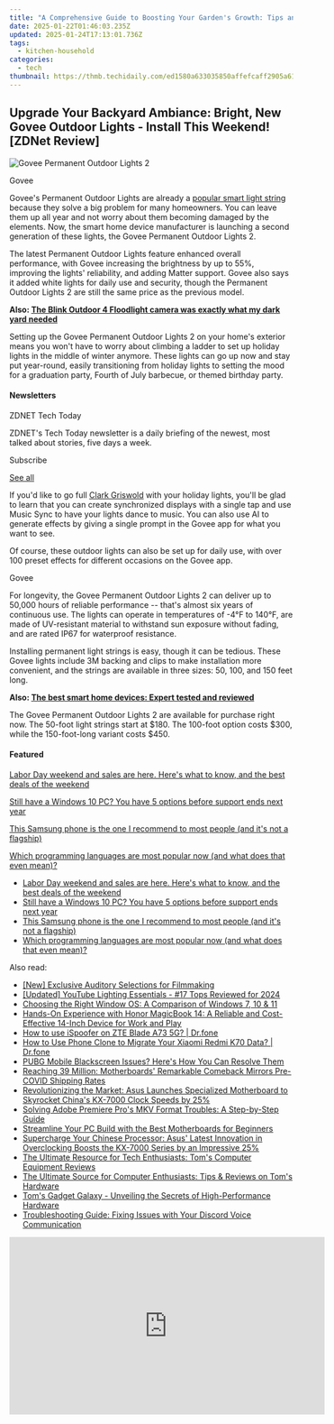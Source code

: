 ```yaml
---
title: "A Comprehensive Guide to Boosting Your Garden's Growth: Tips and Tricks From ZDNet"
date: 2025-01-22T01:46:03.235Z
updated: 2025-01-24T17:13:01.736Z
tags:
  - kitchen-household
categories:
  - tech
thumbnail: https://thmb.techidaily.com/ed1580a633035850affefcaff2905a61682a6fee4ff28b2032ed8b7104437026.jpg
---
```


## Upgrade Your Backyard Ambiance: Bright, New Govee Outdoor Lights - Install This Weekend![ZDNet Review]

![Govee Permanent Outdoor Lights 2](https://www.zdnet.com/a/img/resize/fef09a07669b4416397ae9cb2a8a65ac965c2943/2024/08/23/cb422779-bdec-43bc-924c-085b9ad340b7/7.png?auto=webp&width=1280)

Govee

Govee's Permanent Outdoor Lights are already a [popular smart light string](https://buy.geni.us/Proxy.ashx?TSID=368250&GR%5FURL=https%3A%2F%2Fwww.amazon.com%2FGovee-Permanent-Waterproof-Lighting-Assistant%2Fdp%2FB0BCQ926C1%3Ftag%3Dzd-buy-button-20%26ascsubtag%3D%5F%5FCOM%5FCLICK%5FID%5F%5F%7Cbad7e054-1481-415d-88cf-0a4346045649%7Cdtp&dtb=1) because they solve a big problem for many homeowners. You can leave them up all year and not worry about them becoming damaged by the elements. Now, the smart home device manufacturer is launching a second generation of these lights, the Govee Permanent Outdoor Lights 2.

The latest Permanent Outdoor Lights feature enhanced overall performance, with Govee increasing the brightness by up to 55%, improving the lights' reliability, and adding Matter support. Govee also says it added white lights for daily use and security, though the Permanent Outdoor Lights 2 are still the same price as the previous model.

**Also: [The Blink Outdoor 4 Floodlight camera was exactly what my dark yard needed](https://www.zdnet.com/home-and-office/smart-home/the-blink-outdoor-4-floodlight-camera-was-exactly-what-my-dark-yard-needed/)**

Setting up the Govee Permanent Outdoor Lights 2 on your home's exterior means you won't have to worry about climbing a ladder to set up holiday lights in the middle of winter anymore. These lights can go up now and stay put year-round, easily transitioning from holiday lights to setting the mood for a graduation party, Fourth of July barbecue, or themed birthday party.

#### Newsletters

ZDNET Tech Today

ZDNET's Tech Today newsletter is a daily briefing of the newest, most talked about stories, five days a week.

 Subscribe

[See all](https://www.zdnet.com/newsletters/)

If you'd like to go full [Clark Griswold](https://vacation.fandom.com/wiki/Clark%5FGriswold) with your holiday lights, you'll be glad to learn that you can create synchronized displays with a single tap and use Music Sync to have your lights dance to music. You can also use AI to generate effects by giving a single prompt in the Govee app for what you want to see. 

Of course, these outdoor lights can also be set up for daily use, with over 100 preset effects for different occasions on the Govee app. 

Govee

For longevity, the Govee Permanent Outdoor Lights 2 can deliver up to 50,000 hours of reliable performance -- that's almost six years of continuous use. The lights can operate in temperatures of -4°F to 140°F, are made of UV-resistant material to withstand sun exposure without fading, and are rated IP67 for waterproof resistance.

Installing permanent light strings is easy, though it can be tedious. These Govee lights include 3M backing and clips to make installation more convenient, and the strings are available in three sizes: 50, 100, and 150 feet long.

**Also: [The best smart home devices: Expert tested and reviewed](https://www.zdnet.com/home-and-office/smart-home/best-smart-home-device/)**

The Govee Permanent Outdoor Lights 2 are available for purchase right now. The 50-foot light strings start at $180\. The 100-foot option costs $300, while the 150-foot-long variant costs $450.

#### Featured

[Labor Day weekend and sales are here. Here's what to know, and the best deals of the weekend](https://www.zdnet.com/article/labor-day-deals-2024-everything-to-know/ "Labor Day weekend and sales are here. Here's what to know, and the best deals of the weekend")

[Still have a Windows 10 PC? You have 5 options before support ends next year](https://www.zdnet.com/article/still-have-a-windows-10-pc-you-have-5-options-before-support-ends-next-year/ "Still have a Windows 10 PC? You have 5 options before support ends next year")

[This Samsung phone is the one I recommend to most people (and it's not a flagship)](https://www.zdnet.com/article/this-samsung-phone-is-the-one-i-recommend-to-most-people-and-its-not-a-flagship/ "This Samsung phone is the one I recommend to most people (and it's not a flagship)")

[Which programming languages are most popular now (and what does that even mean)?](https://www.zdnet.com/article/which-programming-languages-are-most-popular-now-and-what-does-that-even-mean/ "Which programming languages are most popular now (and what does that even mean)?")

* [Labor Day weekend and sales are here. Here's what to know, and the best deals of the weekend](https://www.zdnet.com/article/labor-day-deals-2024-everything-to-know/ "Labor Day weekend and sales are here. Here's what to know, and the best deals of the weekend")
* [Still have a Windows 10 PC? You have 5 options before support ends next year](https://www.zdnet.com/article/still-have-a-windows-10-pc-you-have-5-options-before-support-ends-next-year/ "Still have a Windows 10 PC? You have 5 options before support ends next year")
* [This Samsung phone is the one I recommend to most people (and it's not a flagship)](https://www.zdnet.com/article/this-samsung-phone-is-the-one-i-recommend-to-most-people-and-its-not-a-flagship/ "This Samsung phone is the one I recommend to most people (and it's not a flagship)")
* [Which programming languages are most popular now (and what does that even mean)?](https://www.zdnet.com/article/which-programming-languages-are-most-popular-now-and-what-does-that-even-mean/ "Which programming languages are most popular now (and what does that even mean)?")

<ins class="adsbygoogle"
     style="display:block"
     data-ad-format="autorelaxed"
     data-ad-client="ca-pub-7571918770474297"
     data-ad-slot="1223367746"></ins>

<ins class="adsbygoogle"
     style="display:block"
     data-ad-client="ca-pub-7571918770474297"
     data-ad-slot="8358498916"
     data-ad-format="auto"
     data-full-width-responsive="true"></ins>

<span class="atpl-alsoreadstyle">Also read:</span>
<div><ul>
<li><a href="https://article-files.techidaily.com/new-exclusive-auditory-selections-for-filmmaking/"><u>[New] Exclusive Auditory Selections for Filmmaking</u></a></li>
<li><a href="https://youtube-data.techidaily.com/ed-youtube-lighting-essentials-17-tops-reviewed-for-2024/"><u>[Updated] YouTube Lighting Essentials - #17 Tops Reviewed for 2024</u></a></li>
<li><a href="https://win-lab.techidaily.com/choosing-the-right-window-os-a-comparison-of-windows-7-10-and-11/"><u>Choosing the Right Window OS: A Comparison of Windows 7, 10 & 11</u></a></li>
<li><a href="https://hardware-tips.techidaily.com/hands-on-experience-with-honor-magicbook-14-a-reliable-and-cost-effective-14-inch-device-for-work-and-play/"><u>Hands-On Experience with Honor MagicBook 14: A Reliable and Cost-Effective 14-Inch Device for Work and Play</u></a></li>
<li><a href="https://android-pokemon-go.techidaily.com/how-to-use-ispoofer-on-zte-blade-a73-5g-drfone-by-drfone-virtual-android/"><u>How to use iSpoofer on ZTE Blade A73 5G? | Dr.fone</u></a></li>
<li><a href="https://android-transfer.techidaily.com/how-to-use-phone-clone-to-migrate-your-xiaomi-redmi-k70-data-drfone-by-drfone-transfer-from-android-transfer-from-android/"><u>How to Use Phone Clone to Migrate Your Xiaomi Redmi K70 Data? | Dr.fone</u></a></li>
<li><a href="https://win-able.techidaily.com/1722996924193-pubg-mobile-blackscreen-issues-heres-how-you-can-resolve-them/"><u>PUBG Mobile Blackscreen Issues? Here's How You Can Resolve Them</u></a></li>
<li><a href="https://hardware-reviews.techidaily.com/reaching-39-million-motherboards-remarkable-comeback-mirrors-pre-covid-shipping-rates/"><u>Reaching 39 Million: Motherboards' Remarkable Comeback Mirrors Pre-COVID Shipping Rates</u></a></li>
<li><a href="https://hardware-reviews.techidaily.com/revolutionizing-the-market-asus-launches-specialized-motherboard-to-skyrocket-chinas-kx-7000-clock-speeds-by-25/"><u>Revolutionizing the Market: Asus Launches Specialized Motherboard to Skyrocket China's KX-7000 Clock Speeds by 25%</u></a></li>
<li><a href="https://tech-revival.techidaily.com/solving-adobe-premiere-pros-mkv-format-troubles-a-step-by-step-guide/"><u>Solving Adobe Premiere Pro's MKV Format Troubles: A Step-by-Step Guide</u></a></li>
<li><a href="https://hardware-reviews.techidaily.com/streamline-your-pc-build-with-the-best-motherboards-for-beginners/"><u>Streamline Your PC Build with the Best Motherboards for Beginners</u></a></li>
<li><a href="https://hardware-reviews.techidaily.com/supercharge-your-chinese-processor-asus-latest-innovation-in-overclocking-boosts-the-kx-7000-series-by-an-impressive-25/"><u>Supercharge Your Chinese Processor: Asus' Latest Innovation in Overclocking Boosts the KX-7000 Series by an Impressive 25%</u></a></li>
<li><a href="https://hardware-reviews.techidaily.com/the-ultimate-resource-for-tech-enthusiasts-toms-computer-equipment-reviews/"><u>The Ultimate Resource for Tech Enthusiasts: Tom's Computer Equipment Reviews</u></a></li>
<li><a href="https://hardware-reviews.techidaily.com/the-ultimate-source-for-computer-enthusiasts-tips-and-reviews-on-toms-hardware/"><u>The Ultimate Source for Computer Enthusiasts: Tips & Reviews on Tom's Hardware</u></a></li>
<li><a href="https://hardware-reviews.techidaily.com/toms-gadget-galaxy-unveiling-the-secrets-of-high-performance-hardware/"><u>Tom's Gadget Galaxy - Unveiling the Secrets of High-Performance Hardware</u></a></li>
<li><a href="https://sound-issues.techidaily.com/troubleshooting-guide-fixing-issues-with-your-discord-voice-communication/"><u>Troubleshooting Guide: Fixing Issues with Your Discord Voice Communication</u></a></li>
</ul></div>

<!-- affiliate ads begin -->
<iframe width="560" height="315" src="https://www.youtube.com/embed/nlwr9LjJ-ng?si=I6UNAtfBkY2FTceu" title="YouTube video player" frameborder="0" allow="accelerometer; autoplay; clipboard-write; encrypted-media; gyroscope; picture-in-picture; web-share" referrerpolicy="strict-origin-when-cross-origin" allowfullscreen></iframe>
<!-- affiliate ads end -->

